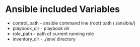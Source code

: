 # Ansible included Variables
* control_path - ansible command line (root) path (./ansible/)
* playbook_dir - playbook dir
* role_path - path of current running role
* inventory_dir - ./env/  directory

